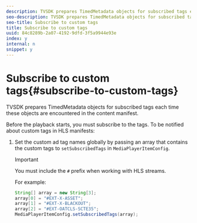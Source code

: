 ```yaml
---
description: TVSDK prepares TimedMetadata objects for subscribed tags each time these objects are encountered in the content manifest.
seo-description: TVSDK prepares TimedMetadata objects for subscribed tags each time these objects are encountered in the content manifest.
seo-title: Subscribe to custom tags
title: Subscribe to custom tags
uuid: 84c8289b-2a07-4192-9dfd-3f5a9944e93e
index: y
internal: n
snippet: y
---
```


# Subscribe to custom tags{#subscribe-to-custom-tags}

TVSDK prepares TimedMetadata objects for subscribed tags each time these objects are encountered in the content manifest.

Before the playback starts, you must subscribe to the tags. 
To be notified about custom tags in HLS manifests: 

1. Set the custom ad tag names globally by passing an array that contains the custom tags to `setSubscribedTags` in `MediaPlayerItemConfig`.

   >[!IMPORTANT]
   >
   >You must include the `#` prefix when working with HLS streams.

   For example: 

   ```java
   String[] array = new String[3]; 
   array[0] = "#EXT-X-ASSET"; 
   array[1] = "#EXT-X-BLACKOUT"; 
   array[2] = "#EXT-OATCLS-SCTE35"; 
   MediaPlayerItemConfig.setSubscribedTags(array);
   ```

